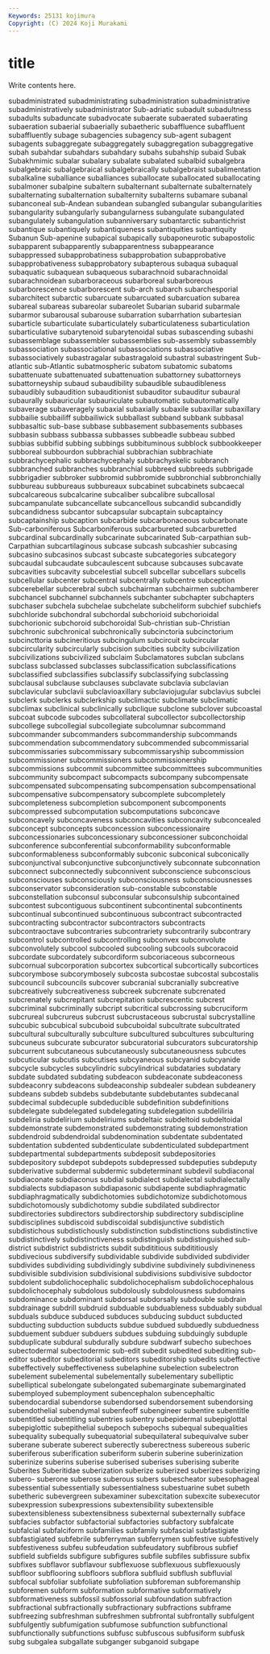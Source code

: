```yaml
---
Keywords: 25131 kojimura
Copyright: (C) 2024 Koji Murakami
---
```


# title

Write contents here.



 subadministrated
subadministrating subadministration subadministrative subadministratively subadministrator Sub-adriatic subadult subadultness subadults subaduncate
subadvocate subaerate subaerated subaerating subaeration subaerial subaerially subaetheric subaffluence subaffluent
subaffluently subage subagencies subagency sub-agent subagent subagents subaggregate subaggregately subaggregation
subaggregative subah subahdar subahdars subahdary subahs subahship subaid Subak Subakhmimic
subalar subalary subalate subalated subalbid subalgebra subalgebraic subalgebraical subalgebraically subalgebraist
subalimentation subalkaline suballiance suballiances suballocate suballocated suballocating subalmoner subalpine subaltern
subalternant subalternate subalternately subalternating subalternation subalternity subalterns subamare subanal subanconeal
sub-Andean subandean subangled subangular subangularities subangularity subangularly subangularness subangulate subangulated
subangulately subangulation subanniversary subantarctic subantichrist subantique subantiquely subantiqueness subantiquities subantiquity
Subanun Sub-apenine subapical subapically subaponeurotic subapostolic subapparent subapparently subapparentness subappearance
subappressed subapprobatiness subapprobation subapprobative subapprobativeness subapprobatory subapterous subaqua subaqual subaquatic
subaquean subaqueous subarachnoid subarachnoidal subarachnoidean subarboraceous subarboreal subarboreous subarborescence subarborescent
sub-arch subarch subarchesporial subarchitect subarctic subarcuate subarcuated subarcuation subarea subareal
subareas subareolar subareolet Subarian subarid subarmale subarmor subarousal subarouse subarration
subarrhation subartesian subarticle subarticulate subarticulately subarticulateness subarticulation subarticulative subarytenoid subarytenoidal
subas subascending subashi subassemblage subassembler subassemblies sub-assembly subassembly subassociation subassociational
subassociations subassociative subassociatively subastragalar subastragaloid subastral subastringent Sub-atlantic sub-Atlantic subatmospheric
subatom subatomic subatoms subattenuate subattenuated subattenuation subattorney subattorneys subattorneyship subaud
subaudibility subaudible subaudibleness subaudibly subaudition subauditionist subauditor subauditur subaural subaurally
subauricular subauriculate subautomatic subautomatically subaverage subaveragely subaxial subaxially subaxile subaxillar
subaxillary subbailie subbailiff subbailiwick subballast subband subbank subbasal subbasaltic sub-base
subbase subbasement subbasements subbases subbasin subbass subbassa subbasses subbeadle subbeau
subbed subbias subbifid subbing subbings subbituminous subblock subbookkeeper subboreal subbourdon
subbrachial subbrachian subbrachiate subbrachycephalic subbrachycephaly subbrachyskelic subbranch subbranched subbranches subbranchial
subbreed subbreeds subbrigade subbrigadier subbroker subbromid subbromide subbronchial subbronchially subbureau
subbureaus subbureaux subcabinet subcabinets subcaecal subcalcareous subcalcarine subcaliber subcalibre subcallosal
subcampanulate subcancellate subcancellous subcandid subcandidly subcandidness subcantor subcapsular subcaptain subcaptaincy
subcaptainship subcaption subcarbide subcarbonaceous subcarbonate Sub-carboniferous Subcarboniferous subcarbureted subcarburetted subcardinal
subcardinally subcarinate subcarinated Sub-carpathian sub-Carpathian subcartilaginous subcase subcash subcashier subcasing
subcasino subcasinos subcast subcaste subcategories subcategory subcaudal subcaudate subcaulescent subcause
subcauses subcavate subcavities subcavity subcelestial subcell subcellar subcellars subcells subcellular
subcenter subcentral subcentrally subcentre subception subcerebellar subcerebral subch subchairman subchairmen
subchamberer subchancel subchannel subchannels subchanter subchapter subchapters subchaser subchela subchelae
subchelate subcheliform subchief subchiefs subchloride subchondral subchordal subchorioid subchorioidal subchorionic
subchoroid subchoroidal Sub-christian sub-Christian subchronic subchronical subchronically subcinctoria subcinctorium subcincttoria
subcineritious subcingulum subcircuit subcircular subcircularity subcircularly subcision subcities subcity subcivilization
subcivilizations subcivilized subclaim Subclamatores subclan subclans subclass subclassed subclasses subclassification
subclassifications subclassified subclassifies subclassify subclassifying subclassing subclausal subclause subclauses subclavate
subclavia subclavian subclavicular subclavii subclavioaxillary subclaviojugular subclavius subclei subclerk subclerks
subclerkship subclimactic subclimate subclimatic subclimax subclinical subclinically subclique subclone subclover
subcoastal subcoat subcode subcodes subcollateral subcollector subcollectorship subcollege subcollegial subcollegiate
subcolumnar subcommand subcommander subcommanders subcommandership subcommands subcommendation subcommendatory subcommended subcommissarial
subcommissaries subcommissary subcommissaryship subcommission subcommissioner subcommissioners subcommissionership subcommissions subcommit subcommittee
subcommittees subcommunities subcommunity subcompact subcompacts subcompany subcompensate subcompensated subcompensating subcompensation
subcompensational subcompensative subcompensatory subcomplete subcompletely subcompleteness subcompletion subcomponent subcomponents subcompressed
subcomputation subcomputations subconcave subconcavely subconcaveness subconcavities subconcavity subconcealed subconcept subconcepts
subconcession subconcessionaire subconcessionaries subconcessionary subconcessioner subconchoidal subconference subconferential subconformability subconformable
subconformableness subconformably subconic subconical subconically subconjunctival subconjunctive subconjunctively subconnate subconnation
subconnect subconnectedly subconnivent subconscience subconscious subconsciouses subconsciously subconsciousness subconsciousnesses subconservator
subconsideration sub-constable subconstable subconstellation subconsul subconsular subconsulship subcontained subcontest subcontiguous
subcontinent subcontinental subcontinents subcontinual subcontinued subcontinuous subcontract subcontracted subcontracting subcontractor
subcontractors subcontracts subcontraoctave subcontraries subcontrariety subcontrarily subcontrary subcontrol subcontrolled subcontrolling
subconvex subconvolute subconvolutely subcool subcooled subcooling subcools subcoracoid subcordate subcordately
subcordiform subcoriaceous subcorneous subcornual subcorporation subcortex subcortical subcortically subcortices subcorymbose
subcorymbosely subcosta subcostae subcostal subcostalis subcouncil subcouncils subcover subcranial subcranially
subcreative subcreatively subcreativeness subcreek subcrenate subcrenated subcrenately subcrepitant subcrepitation subcrescentic
subcrest subcriminal subcriminally subcript subcritical subcrossing subcruciform subcrureal subcrureus subcrust
subcrustaceous subcrustal subcrystalline subcubic subcubical subcuboid subcuboidal subcultrate subcultrated subcultural
subculturally subculture subcultured subcultures subculturing subcuneus subcurate subcurator subcuratorial subcurators
subcuratorship subcurrent subcutaneous subcutaneously subcutaneousness subcutes subcuticular subcutis subcutises subcyaneous
subcyanid subcyanide subcycle subcycles subcylindric subcylindrical subdataries subdatary subdate subdated
subdating subdeacon subdeaconate subdeaconess subdeaconry subdeacons subdeaconship subdealer subdean subdeanery
subdeans subdeb subdebs subdebutante subdebutantes subdecanal subdecimal subdecuple subdeducible subdefinition
subdefinitions subdelegate subdelegated subdelegating subdelegation subdeliliria subdeliria subdelirium subdeliriums subdeltaic
subdeltoid subdeltoidal subdemonstrate subdemonstrated subdemonstrating subdemonstration subdendroid subdendroidal subdenomination subdentate
subdentated subdentation subdented subdenticulate subdenticulated subdepartment subdepartmental subdepartments subdeposit subdepositories
subdepository subdepot subdepots subdepressed subdeputies subdeputy subderivative subdermal subdermic subdeterminant
subdevil subdiaconal subdiaconate subdiaconus subdial subdialect subdialectal subdialectally subdialects subdiapason
subdiapasonic subdiapente subdiaphragmatic subdiaphragmatically subdichotomies subdichotomize subdichotomous subdichotomously subdichotomy subdie
subdilated subdirector subdirectories subdirectors subdirectorship subdirectory subdiscipline subdisciplines subdiscoid subdiscoidal
subdisjunctive subdistich subdistichous subdistichously subdistinction subdistinctions subdistinctive subdistinctively subdistinctiveness subdistinguish
subdistinguished sub-district subdistrict subdistricts subdit subdititious subdititiously subdivecious subdiversify subdividable
subdivide subdivided subdivider subdivides subdividing subdividingly subdivine subdivinely subdivineness subdivisible
subdivision subdivisional subdivisions subdivisive subdoctor subdolent subdolichocephalic subdolichocephalism subdolichocephalous subdolichocephaly
subdolous subdolously subdolousness subdomains subdominance subdominant subdorsal subdorsally subdouble subdrain
subdrainage subdrill subdruid subduable subduableness subduably subdual subduals subduce subduced
subduces subducing subduct subducted subducting subduction subducts subdue subdued subduedly
subduedness subduement subduer subduers subdues subduing subduingly subduple subduplicate subdural
subdurally subdure subdwarf subecho subechoes subectodermal subectodermic sub-edit subedit subedited
subediting sub-editor subeditor subeditorial subeditors subeditorship subedits subeffective subeffectively subeffectiveness
subelaphine subelection subelectron subelement subelemental subelementally subelementary subelliptic subelliptical subelongate
subelongated subemarginate subemarginated subemployed subemployment subencephalon subencephaltic subendocardial subendorse subendorsed
subendorsement subendorsing subendothelial subendymal subenfeoff subengineer subentire subentitle subentitled subentitling
subentries subentry subepidermal subepiglottal subepiglottic subepithelial subepoch subepochs subequal subequalities
subequality subequally subequatorial subequilateral subequivalve suber suberane suberate suberect suberectly
suberectness subereous suberic suberiferous suberification suberiform suberin suberine suberinization suberinize
suberins suberise suberised suberises suberising suberite Suberites Suberitidae suberization suberize
suberized suberizes suberizing subero- suberone suberose suberous subers subescheator subesophageal
subessential subessentially subessentialness subestuarine subet subeth subetheric subevergreen subexaminer subexcitation
subexcite subexecutor subexpression subexpressions subextensibility subextensible subextensibleness subextensibness subexternal subexternally
subface subfacies subfactor subfactorial subfactories subfactory subfalcate subfalcial subfalciform subfamilies
subfamily subfascial subfastigiate subfastigiated subfebrile subferryman subferrymen subfestive subfestively subfestiveness
subfeu subfeudation subfeudatory subfibrous subfief subfield subfields subfigure subfigures subfile
subfiles subfissure subfix subfixes subflavor subflavour subflexuose subflexuous subflexuously subfloor
subflooring subfloors subflora subfluid subflush subfluvial subfocal subfoliar subfoliate subfoliation
subforeman subforemanship subforemen subform subformation subformative subformatively subformativeness subfossil subfossorial
subfoundation subfraction subfractional subfractionally subfractionary subfractions subframe subfreezing subfreshman subfreshmen
subfrontal subfrontally subfulgent subfulgently subfumigation subfumose subfunction subfunctional subfunctionally subfunctions
subfusc subfuscous subfusiform subfusk subg subgalea subgallate subganger subganoid subgape
